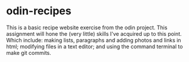 # odin-recipes
This is a basic recipe website exercise from the odin project. This assignment will hone the (very little) skills I've acquired up to this point. Which include: making lists, paragraphs and adding photos and links in html; modifying files in a text editor; and using the command terminal to make git commits.